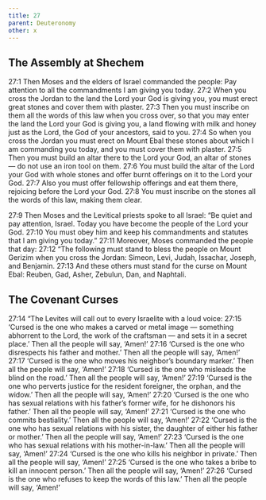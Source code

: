 ```yaml
---
title: 27
parent: Deuteronomy
other: x
---
```


## The Assembly at Shechem

<a name="27:1">27:1</a> Then Moses and the elders of Israel commanded the people: Pay attention to all the commandments I am giving you today. <a name="27:2">27:2</a> When you cross the Jordan to the land the Lord your God is giving you, you must erect great stones and cover them with plaster. <a name="27:3">27:3</a> Then you must inscribe on them all the words of this law when you cross over, so that you may enter the land the Lord your God is giving you, a land flowing with milk and honey just as the Lord, the God of your ancestors, said to you. <a name="27:4">27:4</a> So when you cross the Jordan you must erect on Mount Ebal these stones about which I am commanding you today, and you must cover them with plaster. <a name="27:5">27:5</a> Then you must build an altar there to the Lord your God, an altar of stones — do not use an iron tool on them. <a name="27:6">27:6</a> You must build the altar of the Lord your God with whole stones and offer burnt offerings on it to the Lord your God. <a name="27:7">27:7</a> Also you must offer fellowship offerings and eat them there, rejoicing before the Lord your God. <a name="27:8">27:8</a> You must inscribe on the stones all the words of this law, making them clear.

<a name="27:9">27:9</a> Then Moses and the Levitical priests spoke to all Israel: “Be quiet and pay attention, Israel. Today you have become the people of the Lord your God. <a name="27:10">27:10</a> You must obey him and keep his commandments and statutes that I am giving you today.” <a name="27:11">27:11</a> Moreover, Moses commanded the people that day: <a name="27:12">27:12</a> “The following must stand to bless the people on Mount Gerizim when you cross the Jordan: Simeon, Levi, Judah, Issachar, Joseph, and Benjamin. <a name="27:13">27:13</a> And these others must stand for the curse on Mount Ebal: Reuben, Gad, Asher, Zebulun, Dan, and Naphtali.

## The Covenant Curses

<a name="27:14">27:14</a> “The Levites will call out to every Israelite with a loud voice: <a name="27:15">27:15</a> ‘Cursed is the one who makes a carved or metal image — something abhorrent to the Lord, the work of the craftsman — and sets it in a secret place.’ Then all the people will say, ‘Amen!’ <a name="27:16">27:16</a> ‘Cursed is the one who disrespects his father and mother.’ Then all the people will say, ‘Amen!’ <a name="27:17">27:17</a> ‘Cursed is the one who moves his neighbor’s boundary marker.’ Then all the people will say, ‘Amen!’ <a name="27:18">27:18</a> ‘Cursed is the one who misleads the blind on the road.’ Then all the people will say, ‘Amen!’ <a name="27:19">27:19</a> ‘Cursed is the one who perverts justice for the resident foreigner, the orphan, and the widow.’ Then all the people will say, ‘Amen!’ <a name="27:20">27:20</a> ‘Cursed is the one who has sexual relations with his father’s former wife, for he dishonors his father.’ Then all the people will say, ‘Amen!’ <a name="27:21">27:21</a> ‘Cursed is the one who commits bestiality.’ Then all the people will say, ‘Amen!’ <a name="27:22">27:22</a> ‘Cursed is the one who has sexual relations with his sister, the daughter of either his father or mother.’ Then all the people will say, ‘Amen!’ <a name="27:23">27:23</a> ‘Cursed is the one who has sexual relations with his mother-in-law.’ Then all the people will say, ‘Amen!’ <a name="27:24">27:24</a> ‘Cursed is the one who kills his neighbor in private.’ Then all the people will say, ‘Amen!’ <a name="27:25">27:25</a> ‘Cursed is the one who takes a bribe to kill an innocent person.’ Then all the people will say, ‘Amen!’ <a name="27:26">27:26</a> ‘Cursed is the one who refuses to keep the words of this law.’ Then all the people will say, ‘Amen!’

